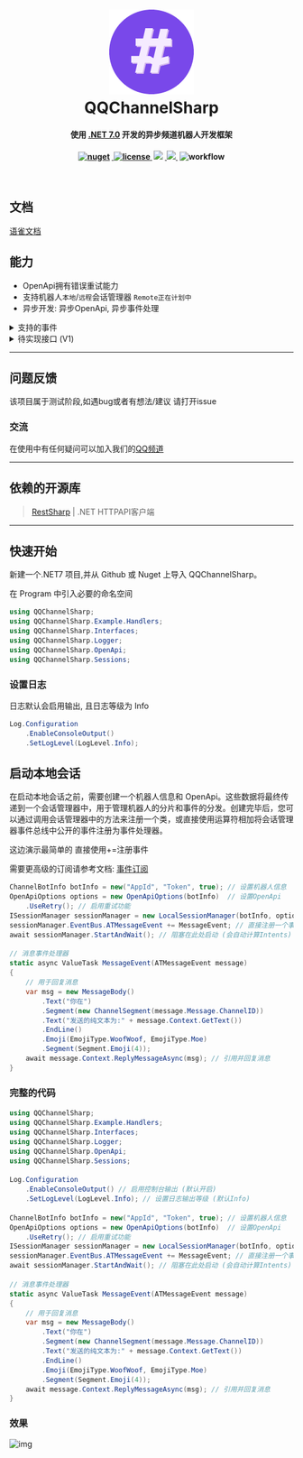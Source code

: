 <h1 align="center">
<img src="QQChannelSharp/Icon.png" />
<br />
QQChannelSharp
<br />
<h4 align="center">
    使用
    <a href="https://dotnet.microsoft.com/download/dotnet/7.0">.NET 7.0</a>
    开发的异步频道机器人开发框架
</h4>
<h4 align="center">
<a href="https://www.nuget.org/packages/QQChannelSharp/">
<img src="https://img.shields.io/nuget/v/QQChannelSharp?style=flat-square" alt="nuget" />
</a>
​ <a href="https://www.apache.org/licenses/LICENSE-2.0">
​ <img src="https://img.shields.io/github/license/zkhssb/QQChannelSharp?style=flat-square&color=blueviolet"
​ alt="license" />
​ </a>
​ <img src="https://img.shields.io/badge/.NET-7.0-blue" />
​ <a href="https://bot.q.qq.com/wiki/develop/api/">
​ <img src="https://img.shields.io/badge/OpenApi-V1-blue" />
​ </a>
​ <img src="https://img.shields.io/github/actions/workflow/status/zkhssb/QQChannelSharp/dotnet.yml?branch=master&&style=flat-square"
​ alt="workflow" />
​ </h4>
​ </h1>

## 文档

<a href="https://www.yuque.com/miuxue/gh07pk" target="_blank">语雀文档</a>

## 能力

- OpenApi拥有错误重试能力
- 支持机器人`本地`/`远程`会话管理器 `Remote正在计划中`
- 异步开发: 异步OpenApi, 异步事件处理

<details>
  <summary>支持的事件</summary>

- ATMessageEvent - 公域机器人AT消息
- AudioEvent - 音频事件消息
- ChannelEvent - 频道事件
- DirectMessageDeleteEvent - 私信消息删除事件
- DirectMessageEvent - 私信消息事件
- ErrorNotifyEvent - WebSocket错误通知事件
- ForumAuditEvent - 论坛审核事件
- GuildEvent - 频道事件
- GuildMemberEvent - 频道成员事件
- HandlerErrorEvent - 事件处理监听器错误事件
- InteractionEvent - 互动事件
- MessageAuditEvent - 消息审核事件
- MessageDeleteEvent - 消息删除事件
- MessageEvent - 私域机器人消息事件
- MessageReactionEvent - 消息表情表态事件
- PlainEvent - 普通事件
- PostEvent - 主题帖子事件
- PublicMessageDeleteEvent - 公域消息撤回事件
- ReadyEvent - 机器人鉴权成功事件
- ReplyEvent - 主题帖子回复事件
- ResumedEvent - 机器人重连成功事件
- ThreadEvent - 论坛主题事件
</details>

<details>
  <summary>待实现接口 (V1)</summary>

- WEBHOOK

</details>

---

## 问题反馈

该项目属于测试阶段,如遇bug或者有想法/建议 请打开issue

### 交流

在使用中有任何疑问可以加入我们的[QQ频道](https://pd.qq.com/s/6ndoh4n4v)

---

## 依赖的开源库

> [RestSharp](https://github.com/restsharp/RestSharp) | .NET HTTPAPI客户端

---

## 快速开始

新建一个.NET7 项目,并从 Github 或 Nuget 上导入 QQChannelSharp。

在 Program 中引入必要的命名空间

```csharp
using QQChannelSharp;
using QQChannelSharp.Example.Handlers;
using QQChannelSharp.Interfaces;
using QQChannelSharp.Logger;
using QQChannelSharp.OpenApi;
using QQChannelSharp.Sessions;
```

### 设置日志

日志默认会启用输出, 且日志等级为 Info

```csharp
Log.Configuration
	.EnableConsoleOutput()
    .SetLogLevel(LogLevel.Info);
```

## 启动本地会话

在启动本地会话之前，需要创建一个机器人信息和 OpenApi。这些数据将最终传递到一个会话管理器中，用于管理机器人的分片和事件的分发。创建完毕后，您可以通过调用会话管理器中的方法来注册一个类，或直接使用运算符相加将会话管理器事件总线中公开的事件注册为事件处理器。

这边演示最简单的 直接使用+=注册事件

需要更高级的订阅请参考文档: [事件订阅](https://www.yuque.com/miuxue/gh07pk/vifx049dwagm3kg7)

```csharp
ChannelBotInfo botInfo = new("AppId", "Token", true); // 设置机器人信息
OpenApiOptions options = new OpenApiOptions(botInfo)  // 设置OpenApi
    .UseRetry(); // 启用重试功能
ISessionManager sessionManager = new LocalSessionManager(botInfo, options); // 创建一个本地会话管理器
sessionManager.EventBus.ATMessageEvent += MessageEvent; // 直接注册一个事件 (@消息)
await sessionManager.StartAndWait(); // 阻塞在此处启动 (会自动计算Intents)

// 消息事件处理器
static async ValueTask MessageEvent(ATMessageEvent message)
{
    // 用于回复消息
    var msg = new MessageBody()
        .Text("你在")
        .Segment(new ChannelSegment(message.Message.ChannelID))
        .Text("发送的纯文本为:" + message.Context.GetText())
        .EndLine()
        .Emoji(EmojiType.WoofWoof, EmojiType.Moe)
        .Segment(Segment.Emoji(4));
    await message.Context.ReplyMessageAsync(msg); // 引用并回复消息
}
```

### 完整的代码

```csharp
using QQChannelSharp;
using QQChannelSharp.Example.Handlers;
using QQChannelSharp.Interfaces;
using QQChannelSharp.Logger;
using QQChannelSharp.OpenApi;
using QQChannelSharp.Sessions;

Log.Configuration
	.EnableConsoleOutput() // 启用控制台输出 (默认开启)
    .SetLogLevel(LogLevel.Info); // 设置日志输出等级 (默认Info)

ChannelBotInfo botInfo = new("AppId", "Token", true); // 设置机器人信息
OpenApiOptions options = new OpenApiOptions(botInfo)  // 设置OpenApi
    .UseRetry(); // 启用重试功能
ISessionManager sessionManager = new LocalSessionManager(botInfo, options); // 创建一个本地会话管理器
sessionManager.EventBus.ATMessageEvent += MessageEvent; // 直接注册一个事件 (@消息)
await sessionManager.StartAndWait(); // 阻塞在此处启动 (会自动计算Intents)

// 消息事件处理器
static async ValueTask MessageEvent(ATMessageEvent message)
{
    // 用于回复消息
    var msg = new MessageBody()
        .Text("你在")
        .Segment(new ChannelSegment(message.Message.ChannelID))
        .Text("发送的纯文本为:" + message.Context.GetText())
        .EndLine()
        .Emoji(EmojiType.WoofWoof, EmojiType.Moe)
        .Segment(Segment.Emoji(4));
    await message.Context.ReplyMessageAsync(msg); // 引用并回复消息
}
```

### 效果

![img](https://cdn.nlark.com/yuque/0/2023/png/34859559/1678110705716-8a07f450-d468-41fc-9667-2097b35a8620.png)
